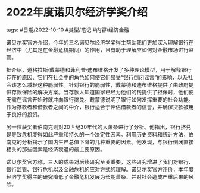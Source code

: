 # 2022年度诺贝尔经济学奖介绍

tags: #日期/2022-10-10 #类型/笔记 #内容/经济金融 

诺贝尔奖官方介绍，今年的三名诺贝尔经济学奖得主帮助我们更加深入理解银行在经济中（尤其是在金融危机期间）的作用，且有助于理解应如何对金融市场进行监管。

据介绍，道格拉斯·戴蒙德和菲利普·迪布维格开发了多种理论模型，用于解释银行存在的原因、它们在社会中的角色如何使它们易受“银行倒闭谣言”的影响，以及社会该怎么减轻这种脆弱性。针对银行的脆弱性，戴蒙德和迪布维格提供了由政府提供存款保险的解决方案。当存款人知道国家已经为他们的钱提供了担保时，他们便无需在谣言开始时就冲向银行挤兑。戴蒙德说明了银行如何发挥重要的社会功能。作为存款者和借款者之间的中介，银行适合于评估借款者的信誉，并确保贷款被用于良好的投资。

另一位获奖者伯南克则对20世纪30年代的大萧条进行了分析。他指出，银行挤兑是导致危机变得如此严重和持久的一个决定性因素。利用历史资料和统计方法，伯南克的分析揭示了国内生产总值下降的几种重要的因素。他发现，与银行倒闭直接相关的那些因素是经济衰退的最主要原因。

诺贝尔奖官方称，三人的成果对后续研究至关重要，这些研究增进了我们对银行、银行监管、银行危机以及金融危机的应对方式的理解。诺贝尔奖官方评价，本年度经济学奖得主的研究降低了金融危机发展为长期萧条、并对社会造成严重后果的风险。